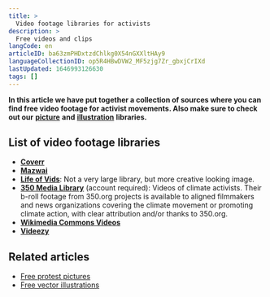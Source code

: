 ```yaml
---
title: >
  Video footage libraries for activists
description: >
  Free videos and clips
langCode: en
articleID: ba63zmPHDxtzdChlkg0X54nGXXltHAy9
languageCollectionID: op5R4HBwDVW2_MF5zjg7Zr_gbxjCrIXd
lastUpdated: 1646993126630
tags: []
---
```


**In this article we have put together a collection of sources where you can find free video footage for activist movements. Also make sure to check out our** [**picture**](/tools/photo-libraries) **and** [**illustration**](/tools/vector-libraries) **libraries.**

## **List of video footage libraries**

-   [**Coverr**](https://coverr.co)
-   [**Mazwai**](https://mazwai.com)
-   [**Life of Vids**](https://www.lifeofvids.com): Not a very large library, but more creative looking image.
-   [**350 Media Library**](https://350org.widencollective.com/) (account required): Videos of climate activists. Their b-roll footage from 350.org projects is available to aligned filmmakers and news organizations covering the climate movement or promoting climate action, with clear attribution and/or thanks to 350.org.
-   [**Wikimedia Commons Videos**](https://commons.wikimedia.org/wiki/Category:Videos)
-   [**Videezy**](https://www.videezy.com/)

## Related articles

-   [Free protest pictures](/tools/photo-libraries)
-   [Free vector illustrations](/tools/vector-libraries)
